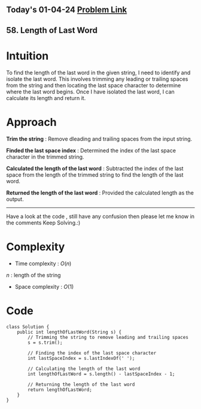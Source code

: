 ## Today's 01-04-24 [Problem Link](https://leetcode.com/problems/length-of-last-word/description/?envType=daily-question&envId=2024-04-01)
## 58. Length of Last Word

# Intuition
<!-- Describe your first thoughts on how to solve this problem. -->
To find the length of the last word in the given string, I need to identify and isolate the last word. This involves trimming any leading or trailing spaces from the string and then locating the last space character to determine where the last word begins. Once I have isolated the last word, I can calculate its length and return it.

# Approach
<!-- Describe your approach to solving the problem. -->
**Trim the string** : Remove dleading and trailing spaces from the input string.

**Finded the last space index** : Determined the index of the last space character in the trimmed string.

**Calculated the length of the last word** : Subtracted the index of the last space from the length of the trimmed string to find the length of the last word.

**Returned the length of the last word** : Provided the calculated length as the output.

--- 
Have a look at the code , still have any confusion then please let me know in the comments
Keep Solving.:)
# Complexity
- Time complexity : $O(n)$
<!-- Add your time complexity here, e.g. $$O(n)$$ -->
$n$ : length of the string
- Space complexity : $O(1)$
<!-- Add your space complexity here, e.g. $$O(n)$$ -->

# Code
```
class Solution {
    public int lengthOfLastWord(String s) {
        // Trimming the string to remove leading and trailing spaces
        s = s.trim();
        
        // Finding the index of the last space character
        int lastSpaceIndex = s.lastIndexOf(' ');
        
        // Calculating the length of the last word
        int lengthOfLastWord = s.length() - lastSpaceIndex - 1;
        
        // Returning the length of the last word
        return lengthOfLastWord;
    }
}
```